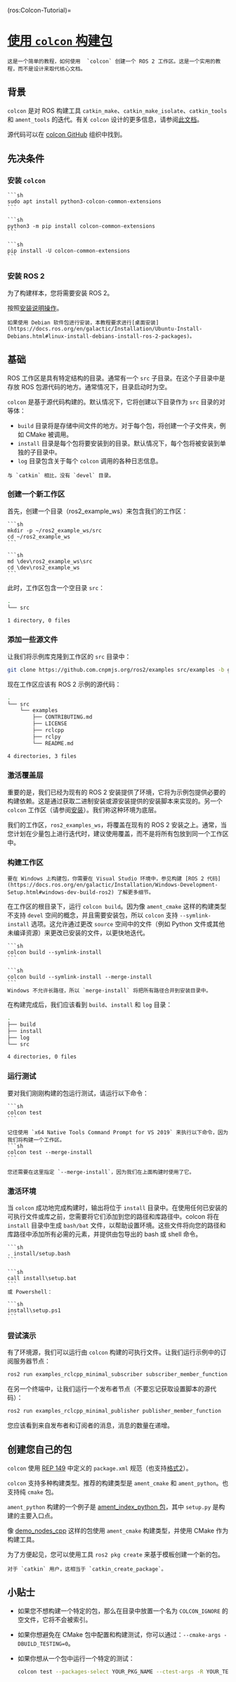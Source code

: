 (ros:Colcon-Tutorial)=
# [使用 `colcon` 构建包](https://docs.ros.org/en/galactic/Tutorials/Colcon-Tutorial.html)

```{note}
这是一个简单的教程，如何使用  `colcon` 创建一个 ROS 2 工作区。这是一个实用的教程，而不是设计来取代核心文档。
```

## 背景

`colcon` 是对 ROS 构建工具 `catkin_make`、`catkin_make_isolate`、`catkin_tools` 和 `ament_tools` 的迭代。有关 `colcon` 设计的更多信息，请参阅[此文档](https://design.ros2.org/articles/build_tool.html)。

源代码可以在 [colcon GitHub](https://github.com/colcon) 组织中找到。

## 先决条件

### 安装 `colcon`

````{tab} Linux
```sh
sudo apt install python3-colcon-common-extensions
```
````

````{tab} macOS
```sh
python3 -m pip install colcon-common-extensions
```
````

````{tab} Windows
```sh
pip install -U colcon-common-extensions
```
````

### 安装 ROS 2

为了构建样本，您将需要安装 ROS 2。

按照[安装说明操作](https://docs.ros.org/en/galactic/Installation.html)。

```{attention}
如果使用 Debian 软件包进行安装，本教程要求进行[桌面安装](https://docs.ros.org/en/galactic/Installation/Ubuntu-Install-Debians.html#linux-install-debians-install-ros-2-packages)。
```

## 基础

ROS 工作区是具有特定结构的目录。通常有一个 `src` 子目录。在这个子目录中是存放 ROS 包源代码的地方。通常情况下，目录启动时为空。

`colcon` 是基于源代码构建的。默认情况下，它将创建以下目录作为 `src` 目录的对等体：

- `build` 目录将是存储中间文件的地方。对于每个包，将创建一个子文件夹，例如 CMake 被调用。
- `install` 目录是每个包将要安装到的目录。默认情况下，每个包将被安装到单独的子目录中。
- `log` 目录包含关于每个 `colcon` 调用的各种日志信息。

```{note}
与 `catkin` 相比，没有 `devel` 目录。
```
### 创建一个新工作区

首先，创建一个目录（ros2_example_ws）来包含我们的工作区：

````{tab} Linux/macOS
```sh
mkdir -p ~/ros2_example_ws/src
cd ~/ros2_example_ws
```
````
````{tab} Windows
```sh
md \dev\ros2_example_ws\src
cd \dev\ros2_example_ws
```
````

此时，工作区包含一个空目录 `src`：

```sh
.
└── src

1 directory, 0 files
```

### 添加一些源文件

让我们将示例库克隆到工作区的 `src` 目录中：

```sh
git clone https://github.com.cnpmjs.org/ros2/examples src/examples -b galactic
```

现在工作区应该有 ROS 2 示例的源代码：

```sh
.
└── src
    └── examples
        ├── CONTRIBUTING.md
        ├── LICENSE
        ├── rclcpp
        ├── rclpy
        └── README.md

4 directories, 3 files
```

### 激活覆盖层

重要的是，我们已经为现有的 ROS 2 安装提供了环境，它将为示例包提供必要的构建依赖。这是通过获取二进制安装或源安装提供的安装脚本来实现的。另一个 `colcon` 工作区（请参阅[安装](https://docs.ros.org/en/galactic/Installation.html)）。我们称这种环境为底层。

我们的工作区，`ros2_examples_ws`，将覆盖在现有的 ROS 2 安装之上。通常，当您计划在少量包上进行迭代时，建议使用覆盖，而不是将所有包放到同一个工作区中。

### 构建工作区

```{attention}
要在 Windows 上构建包，你需要在 Visual Studio 环境中，参见构建 [ROS 2 代码](https://docs.ros.org/en/galactic/Installation/Windows-Development-Setup.html#windows-dev-build-ros2) 了解更多细节。
```

在工作区的根目录下，运行 `colcon build`。因为像 `ament_cmake` 这样的构建类型不支持 `devel` 空间的概念，并且需要安装包，所以 `colcon` 支持 `--symlink-install` 选项。这允许通过更改 `source` 空间中的文件（例如 Python 文件或其他未编译资源）来更改已安装的文件，以更快地迭代。

````{tab} Linux/macOS
```sh
colcon build --symlink-install
```
````

````{tab} Windows
```sh
colcon build --symlink-install --merge-install
```
Windows 不允许长路径，所以 `merge-install` 将把所有路径合并到安装目录中。
````

在构建完成后，我们应该看到 `build`、`install` 和 `log` 目录：

```sh
.
├── build
├── install
├── log
└── src

4 directories, 0 files
```

### 运行测试

要对我们刚刚构建的包运行测试，请运行以下命令：

````{tab} Linux/macOS
```sh
colcon test
```
````

````{tab} Windows
记住使用 `x64 Native Tools Command Prompt for VS 2019` 来执行以下命令，因为我们将构建一个工作区。
```sh
colcon test --merge-install
```

您还需要在这里指定 `--merge-install`，因为我们在上面构建时使用了它。
````

### 激活环境

当 `colcon` 成功地完成构建时，输出将位于 `install` 目录中。在使用任何已安装的可执行文件或库之前，您需要将它们添加到您的路径和库路径中。colcon 将在 `install` 目录中生成 `bash/bat` 文件，以帮助设置环境。这些文件将向您的路径和库路径中添加所有必需的元素，并提供由包导出的 bash 或 shell 命令。

````{tab} Linux/macOS
```sh
. install/setup.bash
```
````

````{tab} Windows
```sh
call install\setup.bat
```
或 Powershell：

```sh
install\setup.ps1
```
````

### 尝试演示

有了环境源，我们可以运行由 `colcon` 构建的可执行文件。让我们运行示例中的订阅服务器节点：

```sh
ros2 run examples_rclcpp_minimal_subscriber subscriber_member_function
```

在另一个终端中，让我们运行一个发布者节点（不要忘记获取设置脚本的源代码）：

```sh
ros2 run examples_rclcpp_minimal_publisher publisher_member_function
```

您应该看到来自发布者和订阅者的消息，消息的数量在递增。

## 创建您自己的包

`colcon` 使用 [REP 149](https://www.ros.org/reps/rep-0149.html) 中定义的 `package.xml` 规范（也支持[格式2](https://www.ros.org/reps/rep-0140.html)）。

`colcon` 支持多种构建类型。推荐的构建类型是 `ament_cmake` 和 `ament_python`。也支持纯 `cmake` 包。

`ament_python` 构建的一个例子是 [ament_index_python 包](https://github.com/ament/ament_index/tree/master/ament_index_python)，其中 `setup.py` 是构建的主要入口点。

像 [demo_nodes_cpp](https://github.com/ros2/demos/tree/master/demo_nodes_cpp) 这样的包使用 `ament_cmake` 构建类型，并使用 CMake 作为构建工具。

为了方便起见，您可以使用工具 `ros2 pkg create` 来基于模板创建一个新的包。

```{note}
对于 `catkin` 用户，这相当于 `catkin_create_package`。
```

## 小贴士

- 如果您不想构建一个特定的包，那么在目录中放置一个名为 `COLCON_IGNORE` 的空文件，它将不会被索引。
- 如果你想避免在 CMake 包中配置和构建测试，你可以通过：`--cmake-args -DBUILD_TESTING=0`。
- 如果你想从一个包中运行一个特定的测试：

    ```sh
    colcon test --packages-select YOUR_PKG_NAME --ctest-args -R YOUR_TEST_IN_PKG
    ```